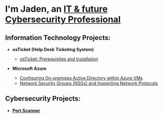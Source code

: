 <h1> I'm Jaden, an <a href="https://www.linkedin.com/in/jaden-wright-301641347/">IT & future Cybersecurity Professional</a></h1>

<h2> Information Technology Projects:</h2>

- <b>osTicket (Help Desk Ticketing System)</b>
  - [osTicket: Prerequisites and Installation](https://github.com/ayeyocyber/osticket-prereqs)
    
- <b>Microsoft Azure</b>
  - [Configuring On-premises Active Directory within Azure VMs](https://github.com/ayeyocyber/configure-ad)
  - [Network Security Groups (NSGs) and Inspecting Network Protocols](https://github.com/ayeyocyber/azure-network-protocols)

<h2> Cybersecurity Projects:</h2>

- <b> [Port Scanner](https://github.com/ayeyocyber/port-scanner)</b>
